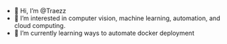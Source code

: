 - 👋 Hi, I’m @Traezz
- 👀 I’m interested in computer vision, machine learning, automation, and cloud computing.
- 🌱 I’m currently learning ways to automate docker deployment

